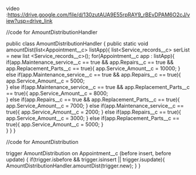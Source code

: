 video :https://drive.google.com/file/d/130zutAUA9E55rpRAY9_rBEvDPAM6O2cJ/view?usp=drive_link



//code for  AmountDistributionHandler

public class AmountDistributionHandler { 
    public static void amountDist(list<Appointment__c> listApp){ 
        list<Service_records__c> serList = new list <Service_records__c>(); 
        for(Appointment__c app : listApp){ 
            if(app.Maintenance_service__c == true && app.Repairs__c == true && 
app.Replacement_Parts__c == true){ 
                app.Service_Amount__c = 10000; 
            } 
            else if(app.Maintenance_service__c == true && app.Repairs__c == true){ 
                app.Service_Amount__c = 5000;     
            } 
            else if(app.Maintenance_service__c == true && app.Replacement_Parts__c == true){ 
                app.Service_Amount__c = 8000;     
            } 
            else if(app.Repairs__c == true && app.Replacement_Parts__c == true){ 
                app.Service_Amount__c = 7000; 
            } 
            else if(app.Maintenance_service__c == true){ 
                app.Service_Amount__c = 2000; 
            } 
            else if(app.Repairs__c == true){ 
                app.Service_Amount__c = 3000; 
            } 
            else if(app.Replacement_Parts__c == true){ 
                app.Service_Amount__c = 5000; 
            }            
    } 
    } 
}




//code for AmountDistribution
 
trigger AmountDistribution on Appointment__c (before insert, before update) { 
if(trigger.isbefore && trigger.isinsert || trigger.isupdate){ 
AmountDistributionHandler.amountDist(trigger.new); 
} 
}

